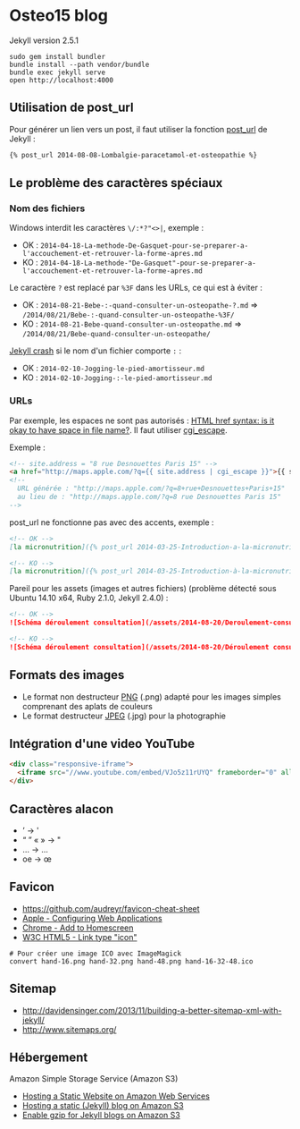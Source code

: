 # Osteo15 blog

Jekyll version 2.5.1

```Shell
sudo gem install bundler
bundle install --path vendor/bundle
bundle exec jekyll serve
open http://localhost:4000
```

## Utilisation de post_url

Pour générer un lien vers un post, il faut utiliser la fonction [post_url](http://jekyllrb.com/docs/templates/#post-url) de Jekyll :
```HTML
{% post_url 2014-08-08-Lombalgie-paracetamol-et-osteopathie %}
```

## Le problème des caractères spéciaux

### Nom des fichiers

Windows interdit les caractères `\/:*?"<>|`, exemple :
- OK : `2014-04-18-La-methode-De-Gasquet-pour-se-preparer-a-l'accouchement-et-retrouver-la-forme-apres.md`
- KO : `2014-04-18-La-methode-"De-Gasquet"-pour-se-preparer-a-l'accouchement-et-retrouver-la-forme-apres.md`

Le caractère `?` est replacé par `%3F` dans les URLs, ce qui est à éviter :
- OK : `2014-08-21-Bebe-:-quand-consulter-un-osteopathe-?.md` => `/2014/08/21/Bebe-:-quand-consulter-un-osteopathe-%3F/`
- KO : `2014-08-21-Bebe-quand-consulter-un-osteopathe.md` => `/2014/08/21/Bebe-quand-consulter-un-osteopathe/`

[Jekyll crash](https://github.com/jekyll/jekyll/issues/2834) si le nom d'un fichier comporte `:` :
- OK : `2014-02-10-Jogging-le-pied-amortisseur.md`
- KO : `2014-02-10-Jogging-:-le-pied-amortisseur.md`

### URLs

Par exemple, les espaces ne sont pas autorisés : [HTML href syntax: is it okay to have space in file name?](http://stackoverflow.com/questions/4172579).
Il faut utiliser [cgi_escape](http://jekyllrb.com/docs/templates/).

Exemple :
```HTML
<!-- site.address = "8 rue Desnouettes Paris 15" -->
<a href="http://maps.apple.com/?q={{ site.address | cgi_escape }}">{{ site.address }}</a>
<!--
  URL générée : "http://maps.apple.com/?q=8+rue+Desnouettes+Paris+15"
  au lieu de : "http://maps.apple.com/?q=8 rue Desnouettes Paris 15"
-->
```

post_url ne fonctionne pas avec des accents, exemple :
```Markdown
<!-- OK -->
[la micronutrition]({% post_url 2014-03-25-Introduction-a-la-micronutrition %})

<!-- KO -->
[la micronutrition]({% post_url 2014-03-25-Introduction-à-la-micronutrition %})
```

Pareil pour les assets (images et autres fichiers) (problème détecté sous Ubuntu 14.10 x64, Ruby 2.1.0, Jekyll 2.4.0) :
```Markdown
<!-- OK -->
![Schéma déroulement consultation](/assets/2014-08-20/Deroulement-consultation.png)

<!-- KO -->
![Schéma déroulement consultation](/assets/2014-08-20/Déroulement consultation.png)
```

## Formats des images

- Le format non destructeur [PNG](http://fr.wikipedia.org/wiki/Portable_Network_Graphics) (.png) adapté pour les images simples comprenant des aplats de couleurs
- Le format destructeur [JPEG](http://fr.wikipedia.org/wiki/JPEG) (.jpg) pour la photographie

## Intégration d'une video YouTube

```HTML
<div class="responsive-iframe">
  <iframe src="//www.youtube.com/embed/VJo5z11rUYQ" frameborder="0" allowfullscreen></iframe>
</div>
```

## Caractères alacon

- ’ -> '
- “ ” « » -> "
- … -> ...
- oe -> œ

## Favicon

- https://github.com/audreyr/favicon-cheat-sheet
- [Apple - Configuring Web Applications](https://developer.apple.com/library/iad/documentation/AppleApplications/Reference/SafariWebContent/ConfiguringWebApplications/ConfiguringWebApplications.html)
- [Chrome - Add to Homescreen](https://developer.chrome.com/multidevice/android/installtohomescreen)
- [W3C HTML5 - Link type "icon"](http://www.w3.org/TR/html5/links.html#rel-icon)

```Shell
# Pour créer une image ICO avec ImageMagick
convert hand-16.png hand-32.png hand-48.png hand-16-32-48.ico
```

## Sitemap

- http://davidensinger.com/2013/11/building-a-better-sitemap-xml-with-jekyll/
- http://www.sitemaps.org/

## Hébergement

Amazon Simple Storage Service (Amazon S3)
- [Hosting a Static Website on Amazon Web Services](http://docs.aws.amazon.com/gettingstarted/latest/swh/website-hosting-intro.html)
- [Hosting a static (Jekyll) blog on Amazon S3](http://www.savjee.be/2013/02/howto-host-jekyll-blog-on-amazon-s3/)
- [Enable gzip for Jekyll blogs on Amazon S3](http://www.savjee.be/2014/03/Jekyll-to-S3-deploy-script-with-gzip/)